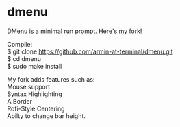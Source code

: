 # dmenu
DMenu is a minimal run prompt. Here's my fork!

Compile:  
    $ git clone https://github.com/armin-at-terminal/dmenu.git  
    $ cd dmenu  
    $ sudo make install  

My fork adds features such as:  
Mouse support  
Syntax Highlighting  
A Border  
Rofi-Style Centering  
Abilty to change bar height.
